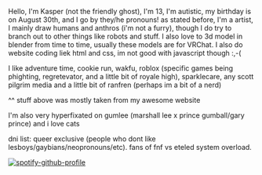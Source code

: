 Hello, I'm Kasper (not the friendly ghost), I'm 13, I'm autistic, my birthday is on August 30th, and I go by they/he pronouns! 
as stated before, I'm a artist, I mainly draw humans and anthros (i'm not a furry), though I do try to branch out to other things like robots and stuff. 
I also love to 3d model in blender from time to time, usually these models are for VRChat. I also do website coding liek html and css, im not good with javascript though :,-(

I like adventure time, cookie run, wakfu, roblox (specific games being phighting, regretevator, and a little bit of royale high), 
sparklecare, any scott pilgrim media and a little bit of ranfren (perhaps im a bit of a nerd)

^^ stuff above was mostly taken from my awesome website

I'm also very hyperfixated on gumlee (marshall lee x prince gumball/gary prince) and i love cats

dni list:
queer exclusive (people who dont like lesboys/gaybians/neopronouns/etc).
fans of fnf vs eteled system overload.

[![spotify-github-profile](https://spotify-github-profile.kittinanx.com/api/view?uid=wz4q9xx5n73ighx257wqqh684&cover_image=true&theme=novatorem&show_offline=false&background_color=121212&interchange=false&bar_color=ff00ae&bar_color_cover=false)](https://github.com/kittinan/spotify-github-profile)
